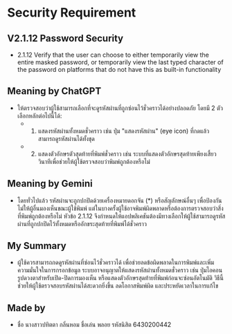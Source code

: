 # Security Requirement

## V2.1.12 Password Security
  - 2.1.12 Verify that the user can choose to either temporarily view the  entire masked password, or temporarily view the last typed character of the password on platforms that do not have this as  built-in functionality

## Meaning by ChatGPT
  - ให้ตรวจสอบว่าผู้ใช้สามารถเลือกที่จะดูรหัสผ่านที่ถูกซ่อนไว้ชั่วคราวได้อย่างปลอดภัย โดยมี 2 ตัวเลือกหลักต่อไปนี้ได้:
    - 1. แสดงรหัสผ่านทั้งหมดชั่วคราว เช่น ปุ่ม "แสดงรหัสผ่าน" (eye icon) ที่กดแล้วสามารถดูรหัสผ่านได้ทั้งชุด
    - 2. แสดงตัวอักษรตัวสุดท้ายที่พิมพ์ชั่วคราว เช่น ระบบที่แสดงตัวอักษรสุดท้ายเพียงเสี้ยววินาทีเพื่อช่วยให้ผู้ใช้ตรวจสอบว่าพิมพ์ถูกต้องหรือไม่

## Meaning by Gemini
  - โดยทั่วไปแล้ว รหัสผ่านจะถูกปกปิดด้วยเครื่องหมายดอกจัน (*) หรือสัญลักษณ์อื่นๆ เพื่อป้องกันไม่ให้ผู้อื่นมองเห็นขณะผู้ใช้พิมพ์ แต่ในบางครั้งผู้ใช้อาจพิมพ์ผิดพลาดหรือต้องการตรวจสอบว่าสิ่งที่พิมพ์ถูกต้องหรือไม่ หัวข้อ 2.1.12 จึงกำหนดให้แอปพลิเคชันต้องมีทางเลือกให้ผู้ใช้สามารถดูรหัสผ่านที่ถูกปกปิดไว้ทั้งหมดหรืออักขระสุดท้ายที่พิมพ์ได้ชั่วคราว

## My Summary
  - ผู้ใช้ควรสามารถกดดูรหัสผ่านที่ซ่อนไว้ชั่วคราวได้ เพื่อช่วยลดข้อผิดพลาดในการพิมพ์และเพิ่มความมั่นใจในการกรอกข้อมูล ระบบอาจอนุญาตให้แสดงรหัสผ่านทั้งหมดชั่วคราว เช่น ปุ่มไอคอนรูปดวงตาสำหรับเปิด-ปิดการมองเห็น หรือแสดงตัวอักษรสุดท้ายที่พิมพ์ก่อนจะซ่อนอัตโนมัติ วิธีนี้ช่วยให้ผู้ใช้ตรวจสอบรหัสผ่านได้สะดวกยิ่งขึ้น ลดโอกาสพิมพ์ผิด และประหยัดเวลาในการแก้ไข

## Made by
- ชื่อ นางสาวปทิตตา กลิ่นหอม ชื่อเล่น พลอย รหัสนิสิต 6430200442
